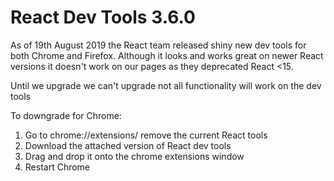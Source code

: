 # React Dev Tools 3.6.0

As of 19th August 2019 the React team released shiny new dev tools for both Chrome and Firefox. Although it looks and works great on newer React versions it doesn't work on our pages as they deprecated React <15.

Until we upgrade we can't upgrade not all functionality will work on the dev tools


To downgrade for Chrome:

1. Go to chrome://extensions/  remove the current React tools
2. Download the attached version of React dev tools
2. Drag and drop it onto the chrome extensions window
4. Restart Chrome
